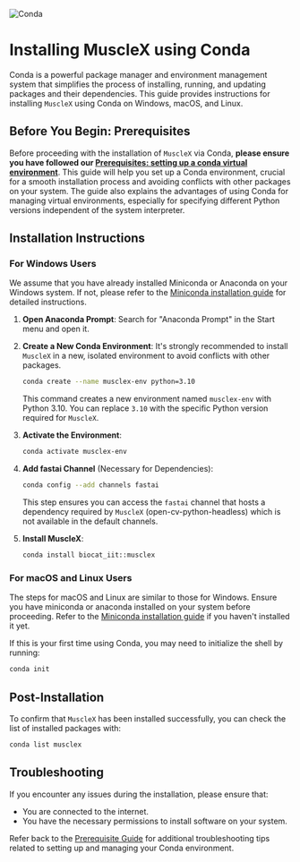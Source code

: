 
![Conda](https://upload.wikimedia.org/wikipedia/commons/e/ea/Conda_logo.svg)

# Installing MuscleX using Conda

Conda is a powerful package manager and environment management system that simplifies the process of installing, running, and updating packages and their dependencies. This guide provides instructions for installing `MuscleX` using Conda on Windows, macOS, and Linux.

## Before You Begin: Prerequisites

Before proceeding with the installation of `MuscleX` via Conda, **please ensure you have followed our [Prerequisites: setting up a conda virtual environment](Prerequisites.md#recommended-conda-environment-management)**. This guide will help you set up a Conda environment, crucial for a smooth installation process and avoiding conflicts with other packages on your system. The guide also explains the advantages of using Conda for managing virtual environments, especially for specifying different Python versions independent of the system interpreter.

## Installation Instructions

### For Windows Users

We assume that you have already installed Miniconda or Anaconda on your Windows system. If not, please refer to the [Miniconda installation guide](https://docs.conda.io/en/latest/miniconda.html) for detailed instructions.

1. **Open Anaconda Prompt**: Search for "Anaconda Prompt" in the Start menu and open it.

2. **Create a New Conda Environment**: It's strongly recommended to install `MuscleX` in a new, isolated environment to avoid conflicts with other packages.
   ```bash
   conda create --name musclex-env python=3.10
   ```
   This command creates a new environment named `musclex-env` with Python 3.10. You can replace `3.10` with the specific Python version required for `MuscleX`.

3. **Activate the Environment**:
   ```bash
   conda activate musclex-env
   ```

4. **Add fastai Channel** (Necessary for Dependencies):
   ```bash
   conda config --add channels fastai
   ```
   This step ensures you can access the `fastai` channel that hosts a dependency required by `MuscleX` (open-cv-python-headless) which is not available in the default channels.

5. **Install MuscleX**:
   ```bash
   conda install biocat_iit::musclex
   ```

### For macOS and Linux Users

The steps for macOS and Linux are similar to those for Windows. 
Ensure you have miniconda or anaconda installed on your system before proceeding. Refer to the [Miniconda installation guide](https://docs.conda.io/en/latest/miniconda.html) if you haven't installed it yet.

If this is your first time using Conda, you may need to initialize the shell by running:
```bash
conda init
```

## Post-Installation

To confirm that `MuscleX` has been installed successfully, you can check the list of installed packages with:
```bash
conda list musclex
```

## Troubleshooting

If you encounter any issues during the installation, please ensure that:
- You are connected to the internet.
- You have the necessary permissions to install software on your system.

Refer back to the [Prerequisite Guide](Prerequisites.md) for additional troubleshooting tips related to setting up and managing your Conda environment.
